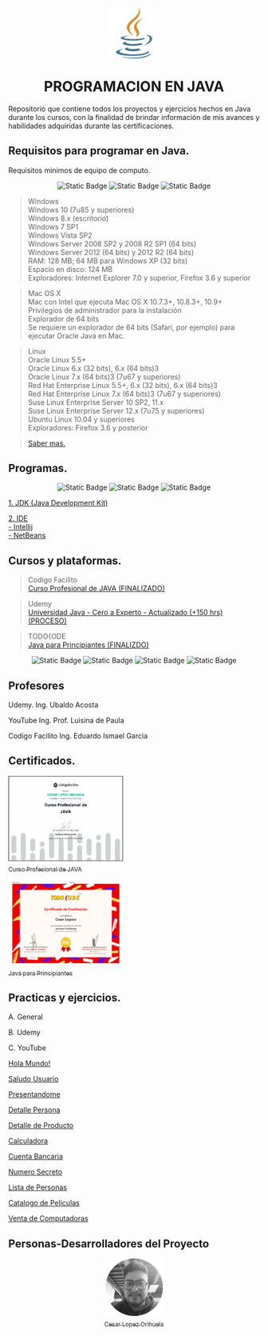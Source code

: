 <img align="center"
    style="display: block; 
           margin-left: auto;
           margin-right: auto;
           width: 20%;"
    src="img/java.png" 
    alt="Our logo">
</img>

<h1 align="center" id="titulo">PROGRAMACION EN JAVA </h1>

Repositorio que contiene todos los proyectos y ejercicios hechos en Java durante los cursos, con la finalidad de brindar información de mis avances y habilidades adquiridas durante las certificaciones.

## Requisitos para programar en Java.

Requisitos minimos de equipo de computo.

<section align="center">

![Static Badge](https://img.shields.io/badge/SISTEMA-WINDOWS-blue)
![Static Badge](https://img.shields.io/badge/SISTEMA-MAC-white)
![Static Badge](https://img.shields.io/badge/SISTEMA-LINUX-purple)

</section>

> Windows  
> Windows 10 (7u85 y superiores)  
> Windows 8.x (escritorio)  
> Windows 7 SP1  
> Windows Vista SP2  
> Windows Server 2008 SP2 y 2008 R2 SP1 (64 bits)  
> Windows Server 2012 (64 bits) y 2012 R2 (64 bits)  
> RAM: 128 MB; 64 MB para Windows XP (32 bits)  
> Espacio en disco: 124 MB  
> Exploradores: Internet Explorer 7.0 y superior, Firefox 3.6 y superior

> Mac OS X  
> Mac con Intel que ejecuta Mac OS X 10.7.3+, 10.8.3+, 10.9+  
> Privilegios de administrador para la instalación  
> Explorador de 64 bits  
> Se requiere un explorador de 64 bits (Safari, por ejemplo) para ejecutar Oracle Java en Mac.

> Linux  
> Oracle Linux 5.5+  
> Oracle Linux 6.x (32 bits), 6.x (64 bits)3  
> Oracle Linux 7.x (64 bits)3 (7u67 y superiores)  
> Red Hat Enterprise Linux 5.5+, 6.x (32 bits), 6.x (64 bits)3  
> Red Hat Enterprise Linux 7.x (64 bits)3 (7u67 y superiores)  
> Suse Linux Enterprise Server 10 SP2, 11.x  
> Suse Linux Enterprise Server 12.x (7u75 y superiores)  
> Ubuntu Linux 10.04 y superiores  
> Exploradores: Firefox 3.6 y posterior

> [Saber mas.](https://www.java.com/es/download/help/sysreq_es.html)

## Programas.

<section align="center">

![Static Badge](https://img.shields.io/badge/IDE-Intellij-purple)
![Static Badge](https://img.shields.io/badge/IDE-NetBeans-green)
![Static Badge](https://img.shields.io/badge/IDE-VSC-blue)

</section>

[1. JDK (Java Development Kit)](https://www.oracle.com/mx/java/technologies/downloads/)

[2. IDE ](https://aws.amazon.com/es/what-is/ide/)  
 [- Intellij](https://www.jetbrains.com/idea/download/?section=windows)  
 [- NetBeans](https://netbeans.apache.org/front/main/download/)

## Cursos y plataformas.

> Codigo Facilito  
> [Curso Profesional de JAVA (FINALIZADO)](https://codigofacilito.com/cursos/java-profesional)

> Udemy  
> [Universidad Java - Cero a Experto - Actualizado (+150 hrs) (PROCESO) ](https://www.udemy.com/course/universidad-java-especialista-en-java-desde-cero-a-master/?couponCode=KEEPLEARNING)

> TODO{ODE  
>  [Java para Principiantes (FINALIZDO)](https://todocodeacademy.com/course/java-para-principiantes/)

<section align="center">

![Static Badge](https://img.shields.io/badge/CURSO-Udemy-purple)
![Static Badge](https://img.shields.io/badge/CURSO-YouTube-red)
![Static Badge](https://img.shields.io/badge/CURSO-CodigoFacilito-green)
![Static Badge](https://img.shields.io/badge/CURSO-TODO{ODE-yellow)

</section>

## Profesores

Udemy.
Ing. Ubaldo Acosta

YouTube
Ing. Prof. Luisina de Paula

Codigo Facilito
Ing. Eduardo Ismael Garcia

## Certificados.

[<img src="./img/cfjava.png" width="230"  height="170"><br><sub> Curso Profesional de JAVA </sub>](https://codigofacilito.com/certificates/aa9a888b-dcf1-4606-9753-38d2bbfba848)

[<img src="./img/tcjava.png" width="230"  height="170"><br><sub> Java para Principiantes </sub>](https://todocodeacademy.com/certificate/k1a/)

## Practicas y ejercicios.

A. General

B. Udemy

C. YouTube

[Hola Mundo!](HolaMundo)

[Saludo Usuario](SaludoUsuario)

[Presentandome](Persentandome)

[Detalle Persona](DetallePersona)

[Detalle de Producto](Producto)

[Calculadora](CalculadoraApp)

[Cuenta Bancaria](CuentaBancaria)

[Numero Secreto](NumeroSecreto)

[Lista de Personas](ListaPersonas)

[Catalogo de Peliculas](CatalogoPeliculasApp)

[Venta de Computadoras](VentaComputadoras)

## Personas-Desarrolladores del Proyecto

<section align="center">

[<img src="./img/chinicuil.png" width=115><br><sub>Cesar Lopez Orihuela</sub>](https://github.com/Chinicuil87)

</section>
